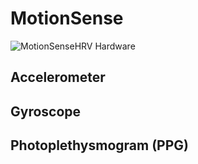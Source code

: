 # MotionSense

![MotionSenseHRV Hardware](/images/MotionSenseHRV.png)

## Accelerometer

## Gyroscope

## Photoplethysmogram (PPG)
